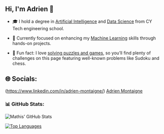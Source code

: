 <!-- lvl 1 : Simple bio and stats -->

## Hi, I'm Adrien 👋

- 🎓 I hold a degree in <u>Artificial Intelligence</u> and  <u>Data Science</u> from CY Tech engineering school.

- 🔭 Currently focused on enhancing my <u>Machine Learning</u> skills through hands-on projects.

- 🧩 Fun fact: I love <u>solving puzzles and games</u>, so you’ll find plenty of challenges on this page featuring well-known problems like Sudoku and chess.

  

<!-- lvl 2 : Adding skills -->

## 🌐 Socials:

(https://www.linkedin.com/in/adrien-montaigne/) [Adrien Montaigne](https://www.linkedin.com/in/adrien-montaigne/)



  


  

### 📊 GitHub Stats:

![Mathis' GitHub Stats](https://github-readme-stats.vercel.app/api?username=Jasydom&show_icons=true&theme=radical)

[![Top Languages](https://github-readme-stats.vercel.app/api/top-langs/?username=Jasydom&layout=compact)](https://github.com/anuraghazra/github-readme-stats)
